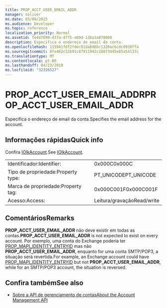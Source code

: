 ```yaml
---
title: PROP_ACCT_USER_EMAIL_ADDR
manager: soliver
ms.date: 03/09/2015
ms.audience: Developer
ms.topic: reference
localization_priority: Normal
ms.assetid: fe447899-d37a-4775-a09d-13ba3a878008
description: Especifica o endereço de email da conta.
ms.openlocfilehash: 115941fdf2fdec01da8d6bc1320ac6cdc0930ffa
ms.sourcegitcommit: 8fe462c32b91c87911942c188f3445e85a54137c
ms.translationtype: MT
ms.contentlocale: pt-BR
ms.lasthandoff: 04/23/2019
ms.locfileid: "32326527"
---
```

# <a name="propacctuseremailaddr"></a><span data-ttu-id="7c3e4-103">PROP_ACCT_USER_EMAIL_ADDR</span><span class="sxs-lookup"><span data-stu-id="7c3e4-103">PROP_ACCT_USER_EMAIL_ADDR</span></span>

<span data-ttu-id="7c3e4-104">Especifica o endereço de email da conta.</span><span class="sxs-lookup"><span data-stu-id="7c3e4-104">Specifies the email address for the account.</span></span>
  
## <a name="quick-info"></a><span data-ttu-id="7c3e4-105">Informações rápidas</span><span class="sxs-lookup"><span data-stu-id="7c3e4-105">Quick info</span></span>

<span data-ttu-id="7c3e4-106">Confira [IOlkAccount](iolkaccount.md).</span><span class="sxs-lookup"><span data-stu-id="7c3e4-106">See [IOlkAccount](iolkaccount.md).</span></span>
  
|||
|:-----|:-----|
|<span data-ttu-id="7c3e4-107">Identificador:</span><span class="sxs-lookup"><span data-stu-id="7c3e4-107">Identifier:</span></span>  <br/> |<span data-ttu-id="7c3e4-108">0x000C</span><span class="sxs-lookup"><span data-stu-id="7c3e4-108">0x000C</span></span>  <br/> |
|<span data-ttu-id="7c3e4-109">Tipo de propriedade:</span><span class="sxs-lookup"><span data-stu-id="7c3e4-109">Property type:</span></span>  <br/> |<span data-ttu-id="7c3e4-110">PT_UNICODE</span><span class="sxs-lookup"><span data-stu-id="7c3e4-110">PT_UNICODE</span></span>  <br/> |
|<span data-ttu-id="7c3e4-111">Marca de propriedade:</span><span class="sxs-lookup"><span data-stu-id="7c3e4-111">Property tag:</span></span>  <br/> |<span data-ttu-id="7c3e4-112">0x000C001F</span><span class="sxs-lookup"><span data-stu-id="7c3e4-112">0x000C001F</span></span>  <br/> |
|<span data-ttu-id="7c3e4-113">Acesso:</span><span class="sxs-lookup"><span data-stu-id="7c3e4-113">Access:</span></span>  <br/> |<span data-ttu-id="7c3e4-114">Leitura/gravação</span><span class="sxs-lookup"><span data-stu-id="7c3e4-114">Read/write</span></span>  <br/> |
   
## <a name="remarks"></a><span data-ttu-id="7c3e4-115">Comentários</span><span class="sxs-lookup"><span data-stu-id="7c3e4-115">Remarks</span></span>

 <span data-ttu-id="7c3e4-116">**PROP_ACCT_USER_EMAIL_ADDR** não deve existir em todas as contas.</span><span class="sxs-lookup"><span data-stu-id="7c3e4-116">**PROP_ACCT_USER_EMAIL_ADDR** is not expected to exist on every account.</span></span> <span data-ttu-id="7c3e4-117">Por exemplo, uma conta do Exchange poderia ter [PROP_MAPI_IDENTITY_ENTRYID](prop_mapi_identity_entryid.md) mas não **PROP_ACCT_USER_EMAIL_ADDR**, enquanto for uma conta SMTP/POP3, a situação será revertida.</span><span class="sxs-lookup"><span data-stu-id="7c3e4-117">For example, an Exchange account could have [PROP_MAPI_IDENTITY_ENTRYID](prop_mapi_identity_entryid.md) but not **PROP_ACCT_USER_EMAIL_ADDR**, while for an SMTP/POP3 account, the situation is reversed.</span></span>
  
## <a name="see-also"></a><span data-ttu-id="7c3e4-118">Confira também</span><span class="sxs-lookup"><span data-stu-id="7c3e4-118">See also</span></span>

- [<span data-ttu-id="7c3e4-119">Sobre a API de gerenciamento de contas</span><span class="sxs-lookup"><span data-stu-id="7c3e4-119">About the Account Management API</span></span>](about-the-account-management-api.md)

